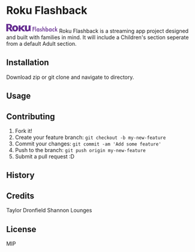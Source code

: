 # Roku Flashback
![alt](public/images/rokulight-logo.png)
Roku Flashback is a streaming app project designed and built with families in mind. It will include a Children's section seperate from a default Adult section. 


## Installation

Download zip or git clone and navigate to directory.

## Usage


## Contributing

1. Fork it!
2. Create your feature branch: `git checkout -b my-new-feature`
3. Commit your changes: `git commit -am 'Add some feature'`
4. Push to the branch: `git push origin my-new-feature`
5. Submit a pull request :D

## History


## Credits

Taylor Dronfield
Shannon Lounges

## License

MIP
